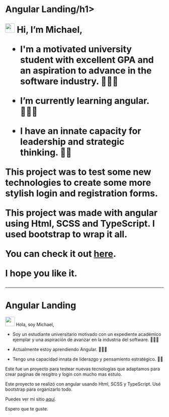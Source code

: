 <h1>Angular Landing/h1>

<img src="https://raw.githubusercontent.com/MartinHeinz/MartinHeinz/master/wave.gif" width="30px"> Hi, I’m Michael,

- I'm a motivated university student with excellent GPA and an aspiration to advance in the software industry. 👨🏻‍🎓

- I’m currently learning angular. 👨🏻‍💻

- I have an innate capacity for leadership and strategic thinking. 💁‍♂️

This project was to test some new technologies to create some more stylish login and registration forms.

This project was made with angular using Html, SCSS and TypeScript. I used bootstrap to wrap it all.

You can check it out <a href="https://michaelmerchan.com">here</a>.

I hope you like it.

-----------------------------------------------------------------------------------------------------------------------------

<h1>Angular Landing</h1>

<img src="https://raw.githubusercontent.com/MartinHeinz/MartinHeinz/master/wave.gif" width="30px"> Hola, soy Michael,

- Soy un estudiante universitario motivado con un expediente académico ejemplar y una aspiración de avanzar en la industria del software. 👨🏻‍🎓

- Actualmente estoy aprendiendo Angular. 👨🏻‍💻

- Tengo una capacidad innata de liderazgo y pensamiento estratégico. 💁‍♂️

Este fue un proyecto para testear nuevas tecnologias que adaptamos para crear paginas de resgitro y login con mucho mas estulo.

Este proyecto se realizó con angular usando Html, SCSS y TypeScript. Usé bootstrap para organizarlo todo.

Puedes ver mi sitio <a href="https://michaelmerchan.com">aquí</a>.

Espero que te guste.
